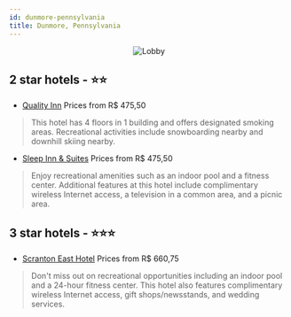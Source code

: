 ```yaml
---
id: dunmore-pennsylvania
title: Dunmore, Pennsylvania
---
```


<center><img src="https://i.travelapi.com/hotels/1000000/20000/18500/18454/0826170e_z.jpg" alt="Lobby" /></center>


##  2 star hotels - ⭐️⭐️

-    [Quality Inn](https://us.hurb.com/hotels/dunmore/quality-inn-JNP-JP003471?cmp=18055) Prices from R$ 475,50
   > This hotel has 4 floors in 1 building and offers designated smoking areas. Recreational activities include snowboarding nearby and downhill skiing nearby.
-    [Sleep Inn & Suites](https://us.hurb.com/hotels/dunmore/sleep-inn-suites-JNP-JP077200?cmp=18055) Prices from R$ 475,50
   > Enjoy recreational amenities such as an indoor pool and a fitness center. Additional features at this hotel include complimentary wireless Internet access, a television in a common area, and a picnic area.

##  3 star hotels - ⭐️⭐️⭐️

-    [Scranton East Hotel](https://us.hurb.com/hotels/dunmore/scranton-east-hotel-JNP-JP753916?cmp=18055) Prices from R$ 660,75
   > Don't miss out on recreational opportunities including an indoor pool and a 24-hour fitness center. This hotel also features complimentary wireless Internet access, gift shops/newsstands, and wedding services.
